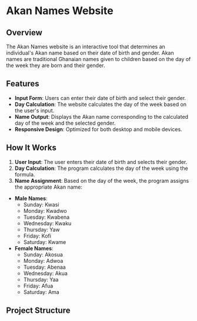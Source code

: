 # Akan Names Website

## Overview
The Akan Names website is an interactive tool that determines an individual's Akan name based on their date of birth and gender. Akan names are traditional Ghanaian names given to children based on the day of the week they are born and their gender.

## Features
- **Input Form**: Users can enter their date of birth and select their gender.
- **Day Calculation**: The website calculates the day of the week based on the user's input.
- **Name Output**: Displays the Akan name corresponding to the calculated day of the week and the selected gender.
- **Responsive Design**: Optimized for both desktop and mobile devices.

## How It Works
1. **User Input**: The user enters their date of birth and selects their gender.
2. **Day Calculation**: The program calculates the day of the week using the formula.
3. **Name Assignment**: Based on the day of the week, the program assigns the appropriate Akan name:
- **Male Names**:
  - Sunday: Kwasi
  - Monday: Kwadwo
  - Tuesday: Kwabena
  - Wednesday: Kwaku
  - Thursday: Yaw
  - Friday: Kofi
  - Saturday: Kwame
- **Female Names**:
  - Sunday: Akosua
  - Monday: Adwoa
  - Tuesday: Abenaa
  - Wednesday: Akua
  - Thursday: Yaa
  - Friday: Afua
  - Saturday: Ama

## Project Structure
